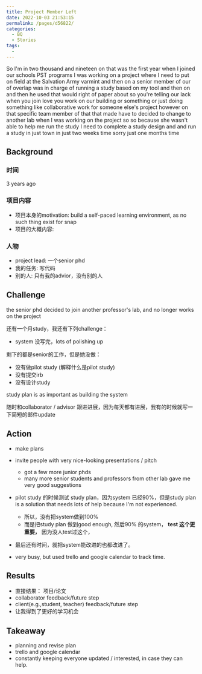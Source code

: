 ```yaml
---
title: Project Member Left
date: 2022-10-03 21:53:15
permalink: /pages/d56822/
categories:
  - BQ
  - Stories
tags:
  - 
---
```

So I'm in two thousand and nineteen on that was the first year when I joined our schools PST programs I was working on a project where I need to put on field at the Salvation Army varmint and then on a senior member of our of overlap was in charge of running a study based on my tool and then on and then he used that would right of paper about so you're telling our lack when you join love you work on our building or something or just doing something like collaborative work for someone else's project however on that specific team member of that that made have to decided to change to another lab when I was working on the project so so because she wasn't able to help me run the study I need to complete a study design and and run a study in just town in just two weeks time sorry just one months time


## Background

### 时间
3 years ago 

### 项目内容
- 项目本身的motivation: build a self-paced learning environment, as no such thing exist for snap
- 项目的大概内容: 

### 人物
- project lead: 一个senior phd
- 我的任务: 写代码
- 别的人: 只有我的advior，没有别的人

## Challenge
the senior phd decided to join another professor's lab, and no longer works on the project

还有一个月study，我还有下列challenge：
- system 没写完，lots of polishing up 

剩下的都是senior的工作，但是她没做：
- 没有做pilot study (解释什么是pilot study)
- 没有提交irb
- 没有设计study

study plan is as important as building the system

随时和collaborator / advisor 跟进进展，因为每天都有进展，我有的时候就写一下简短的邮件update


## Action
- make plans

- invite people with very nice-looking presentations / pitch
	- got a few more junior phds
	- many more senior students and professors from other lab gave me very good suggestions

- pilot study 的时候测试 study plan，因为system 已经90%，但是study plan is a solution that needs lots of help because I'm not experienced. 
	- 所以，没有把system做到100%
	- 而是把study plan 做到good enough, 然后90% 的system， **test 这个更重要，** 因为没人test过这个，

- 最后还有时间，就把system能改进的也都改进了。

- very busy, but used trello and google calendar to track time. 

## Results
- 直接结果： 项目/论文
- collaborator feedback/future step
- client(e.g.,student, teacher) feedback/future step
- 让我得到了更好的学习机会

## Takeaway
- planning and revise plan
- trello and google calendar
- constantly keeping everyone updated / interested, in case they can help. 
